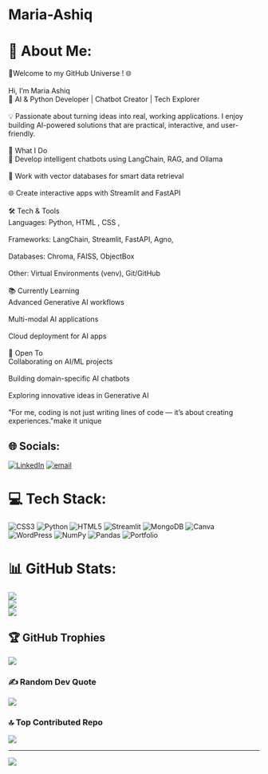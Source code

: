 # Maria-Ashiq
# 💫 About Me:
🚀Welcome to my GitHub Universe ! 🌐<br><br>Hi, I’m Maria Ashiq<br>🚀 AI & Python Developer | Chatbot Creator | Tech Explorer<br><br>💡 Passionate about turning ideas into real, working applications. I enjoy building AI-powered solutions that are practical, interactive, and user-friendly.<br><br>🔹 What I Do<br>🤖 Develop intelligent chatbots using LangChain, RAG, and Ollama<br><br>📂 Work with vector databases for smart data retrieval<br><br>🌐 Create interactive apps with Streamlit and FastAPI<br><br>🛠 Tech & Tools<br>Languages: Python, HTML , CSS , <br><br>Frameworks: LangChain, Streamlit, FastAPI, Agno, <br><br>Databases: Chroma, FAISS, ObjectBox<br><br>Other: Virtual Environments (venv), Git/GitHub<br><br>📚 Currently Learning<br>Advanced Generative AI workflows<br><br>Multi-modal AI applications<br><br>Cloud deployment for AI apps<br><br>🤝 Open To<br>Collaborating on AI/ML projects<br><br>Building domain-specific AI chatbots<br><br>Exploring innovative ideas in Generative AI<br><br>"For me, coding is not just writing lines of code — it’s about creating experiences."make it unique


## 🌐 Socials:
[![LinkedIn](https://img.shields.io/badge/LinkedIn-%230077B5.svg?logo=linkedin&logoColor=white)](https://linkedin.com/in/https://www.linkedin.com/in/maria-ashiq-384b97250?utm_source=share&utm_campaign=share_via&utm_content=profile&utm_medium=android_app) [![email](https://img.shields.io/badge/Email-D14836?logo=gmail&logoColor=white)](mailto:mariaashiqq99@gmail.com) 

# 💻 Tech Stack:
![CSS3](https://img.shields.io/badge/css3-%231572B6.svg?style=for-the-badge&logo=css3&logoColor=white) ![Python](https://img.shields.io/badge/python-3670A0?style=for-the-badge&logo=python&logoColor=ffdd54) ![HTML5](https://img.shields.io/badge/html5-%23E34F26.svg?style=for-the-badge&logo=html5&logoColor=white) ![Streamlit](https://img.shields.io/badge/Streamlit-%23FE4B4B.svg?style=for-the-badge&logo=streamlit&logoColor=white) ![MongoDB](https://img.shields.io/badge/MongoDB-%234ea94b.svg?style=for-the-badge&logo=mongodb&logoColor=white) ![Canva](https://img.shields.io/badge/Canva-%2300C4CC.svg?style=for-the-badge&logo=Canva&logoColor=white) ![WordPress](https://img.shields.io/badge/WordPress-%23117AC9.svg?style=for-the-badge&logo=WordPress&logoColor=white) ![NumPy](https://img.shields.io/badge/numpy-%23013243.svg?style=for-the-badge&logo=numpy&logoColor=white) ![Pandas](https://img.shields.io/badge/pandas-%23150458.svg?style=for-the-badge&logo=pandas&logoColor=white) ![Portfolio](https://img.shields.io/badge/Portfolio-%23000000.svg?style=for-the-badge&logo=firefox&logoColor=#FF7139)
# 📊 GitHub Stats:
![](https://github-readme-stats.vercel.app/api?username=mariaashiqqq&theme=dark&hide_border=false&include_all_commits=false&count_private=false)<br/>
![](https://nirzak-streak-stats.vercel.app/?user=mariaashiqqq&theme=dark&hide_border=false)<br/>
![](https://github-readme-stats.vercel.app/api/top-langs/?username=mariaashiqqq&theme=dark&hide_border=false&include_all_commits=false&count_private=false&layout=compact)

## 🏆 GitHub Trophies
![](https://github-profile-trophy.vercel.app/?username=mariaashiqqq&theme=radical&no-frame=false&no-bg=true&margin-w=4)

### ✍️ Random Dev Quote
![](https://quotes-github-readme.vercel.app/api?type=horizontal&theme=dark)

### 🔝 Top Contributed Repo
![](https://github-contributor-stats.vercel.app/api?username=mariaashiqqq&limit=5&theme=default&combine_all_yearly_contributions=true)

---
[![](https://visitcount.itsvg.in/api?id=mariaashiqqq&icon=0&color=0)](https://visitcount.itsvg.in)

<!-- Proudly created with GPRM ( https://gprm.itsvg.in ) -->
